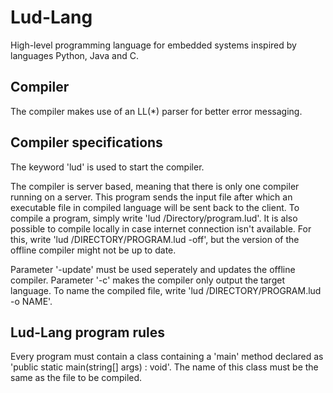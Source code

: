 # Lud-Lang
High-level programming language for embedded systems inspired by languages Python, Java and C.

## Compiler
The compiler makes use of an LL(*) parser for better error messaging.

## Compiler specifications
The keyword 'lud' is used to start the compiler.

The compiler is server based, meaning that there is only one compiler running on a server. This program sends the input file after which an executable file in compiled language will be sent back to the client.
To compile a program, simply write 'lud /Directory/program.lud'. It is also possible to compile locally in case internet connection isn't available. For this, write 'lud /DIRECTORY/PROGRAM.lud -off', but the version of the offline compiler might not be up to date.

Parameter '-update' must be used seperately and updates the offline compiler. Parameter '-c' makes the compiler only output the target language. To name the compiled file, write 'lud /DIRECTORY/PROGRAM.lud -o NAME'.

## Lud-Lang program rules
Every program must contain a class containing a 'main' method declared as 'public static main(string[] args) : void'. The name of this class must be the same as the file to be compiled.
